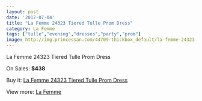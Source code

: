 ```yaml
---
layout: post
date: '2017-07-04'
title: "La Femme 24323 Tiered Tulle Prom Dress"
category: La Femme
tags: ["tulle","evening","dresses","party","prom"]
image: http://img.princessan.com/44709-thickbox_default/la-femme-24323-tiered-tulle-prom-dress.jpg
---
```

La Femme 24323 Tiered Tulle Prom Dress

On Sales: **$438**
<a href="https://www.princessan.com/en/la-femme/20705-la-femme-24323-tiered-tulle-prom-dress.html"><amp-img layout="responsive" width="600" height="600" src="//img.princessan.com/44709-thickbox_default/la-femme-24323-tiered-tulle-prom-dress.jpg" alt="La Femme 24323 Tiered Tulle Prom Dress 0" /></a>
<a href="https://www.princessan.com/en/la-femme/20705-la-femme-24323-tiered-tulle-prom-dress.html"><amp-img layout="responsive" width="600" height="600" src="//img.princessan.com/44710-thickbox_default/la-femme-24323-tiered-tulle-prom-dress.jpg" alt="La Femme 24323 Tiered Tulle Prom Dress 1" /></a>

Buy it: [La Femme 24323 Tiered Tulle Prom Dress](https://www.princessan.com/en/la-femme/20705-la-femme-24323-tiered-tulle-prom-dress.html "La Femme 24323 Tiered Tulle Prom Dress")

View more: [La Femme](https://www.princessan.com/en/28-la-femme "La Femme")
